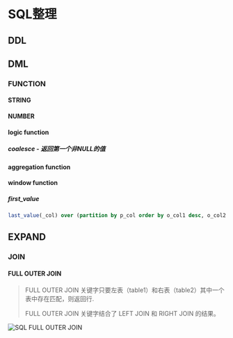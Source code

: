 # SQL整理

## DDL

## DML

### FUNCTION

#### STRING

#### NUMBER

#### logic function

##### coalesce - 返回第一个非NULL的值

#### aggregation function

#### window function

##### first_value

```sql
last_value(_col) over (partition by p_col order by o_col1 desc, o_col2 asc rows between unbounded preceding and unbounded following) n_col
```





## EXPAND

### JOIN

#### FULL OUTER JOIN

> FULL OUTER JOIN 关键字只要左表（table1）和右表（table2）其中一个表中存在匹配，则返回行.
>
> FULL OUTER JOIN 关键字结合了 LEFT JOIN 和 RIGHT JOIN 的结果。

![SQL FULL OUTER JOIN](https://www.runoob.com/wp-content/uploads/2013/09/img_fulljoin.gif)

#### 